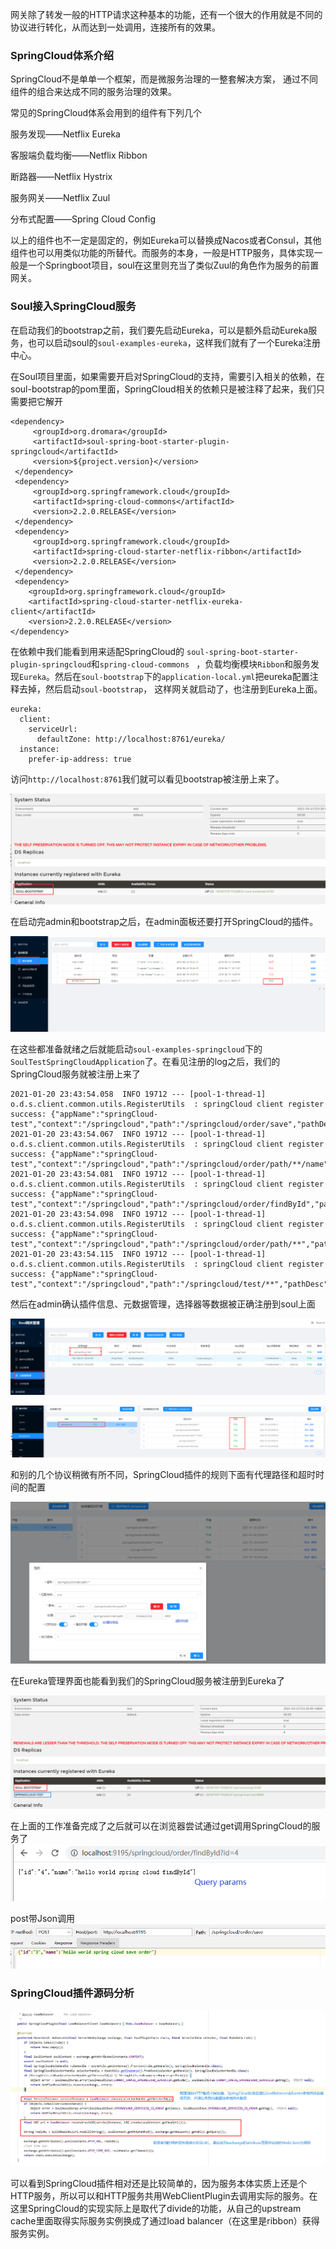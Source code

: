 网关除了转发一般的HTTP请求这种基本的功能，还有一个很大的作用就是不同的协议进行转化，从而达到一处调用，连接所有的效果。



### SpringCloud体系介绍

SpringCloud不是单单一个框架，而是微服务治理的一整套解决方案， 通过不同组件的组合来达成不同的服务治理的效果。

常见的SpringCloud体系会用到的组件有下列几个

服务发现——Netflix Eureka

客服端负载均衡——Netflix Ribbon

断路器——Netflix Hystrix

服务网关——Netflix Zuul

分布式配置——Spring Cloud Config

以上的组件也不一定是固定的，例如Eureka可以替换成Nacos或者Consul，其他组件也可以用类似功能的所替代。而服务的本身，一般是HTTP服务，具体实现一般是一个Springboot项目，soul在这里则充当了类似Zuul的角色作为服务的前置网关。



### Soul接入SpringCloud服务

在启动我们的bootstrap之前，我们要先启动Eureka，可以是额外启动Eureka服务，也可以启动soul的`soul-examples-eureka`，这样我们就有了一个Eureka注册中心。



在Soul项目里面，如果需要开启对SpringCloud的支持，需要引入相关的依赖，在soul-bootstrap的pom里面，SpringCloud相关的依赖只是被注释了起来，我们只需要把它解开

```
<dependency>
     <groupId>org.dromara</groupId>
     <artifactId>soul-spring-boot-starter-plugin-springcloud</artifactId>
     <version>${project.version}</version>
 </dependency>
 <dependency>
     <groupId>org.springframework.cloud</groupId>
     <artifactId>spring-cloud-commons</artifactId>
     <version>2.2.0.RELEASE</version>
 </dependency>
 <dependency>
     <groupId>org.springframework.cloud</groupId>
     <artifactId>spring-cloud-starter-netflix-ribbon</artifactId>
     <version>2.2.0.RELEASE</version>
 </dependency>
 <dependency>
    <groupId>org.springframework.cloud</groupId>
    <artifactId>spring-cloud-starter-netflix-eureka-client</artifactId>
    <version>2.2.0.RELEASE</version>
</dependency>
```

在依赖中我们能看到用来适配SpringCloud的 `soul-spring-boot-starter-plugin-springcloud`和`spring-cloud-commons ` ，负载均衡模块`Ribbon`和服务发现`Eureka`。然后在`soul-bootstrap`下的`application-local.yml`把eureka配置注释去掉，然后启动`soul-bootstrap`， 这样网关就启动了，也注册到Eureka上面。

```
eureka:
  client:
    serviceUrl:
      defaultZone: http://localhost:8761/eureka/
  instance:
    prefer-ip-address: true
```

访问`http://localhost:8761`我们就可以看见bootstrap被注册上来了。

![bootstrap注册到Eureka](../pic/Soul的RPC协议支持——SpringCloud/bootstrap注册到Eureka.png)

在启动完admin和bootstrap之后，在admin面板还要打开SpringCloud的插件。

![img](../pic/Soul的RPC协议支持——SpringCloud/插件管理.png)

在这些都准备就绪之后就能启动`soul-examples-springcloud`下的`SoulTestSpringCloudApplication`了。在看见注册的log之后，我们的SpringCloud服务就被注册上来了

```
2021-01-20 23:43:54.058  INFO 19712 --- [pool-1-thread-1] o.d.s.client.common.utils.RegisterUtils  : springCloud client register success: {"appName":"springCloud-test","context":"/springcloud","path":"/springcloud/order/save","pathDesc":"","rpcType":"springCloud","ruleName":"/springcloud/order/save","enabled":true} 
2021-01-20 23:43:54.067  INFO 19712 --- [pool-1-thread-1] o.d.s.client.common.utils.RegisterUtils  : springCloud client register success: {"appName":"springCloud-test","context":"/springcloud","path":"/springcloud/order/path/**/name","pathDesc":"","rpcType":"springCloud","ruleName":"/springcloud/order/path/**/name","enabled":true} 
2021-01-20 23:43:54.081  INFO 19712 --- [pool-1-thread-1] o.d.s.client.common.utils.RegisterUtils  : springCloud client register success: {"appName":"springCloud-test","context":"/springcloud","path":"/springcloud/order/findById","pathDesc":"","rpcType":"springCloud","ruleName":"/springcloud/order/findById","enabled":true} 
2021-01-20 23:43:54.098  INFO 19712 --- [pool-1-thread-1] o.d.s.client.common.utils.RegisterUtils  : springCloud client register success: {"appName":"springCloud-test","context":"/springcloud","path":"/springcloud/order/path/**","pathDesc":"","rpcType":"springCloud","ruleName":"/springcloud/order/path/**","enabled":true} 
2021-01-20 23:43:54.115  INFO 19712 --- [pool-1-thread-1] o.d.s.client.common.utils.RegisterUtils  : springCloud client register success: {"appName":"springCloud-test","context":"/springcloud","path":"/springcloud/test/**","pathDesc":"","rpcType":"springCloud","ruleName":"/springcloud/test/**","enabled":true} 
```

然后在admin确认插件信息、元数据管理，选择器等数据被正确注册到soul上面

![img](../pic/Soul的RPC协议支持——SpringCloud/元数据管理.png)

![img](../pic/Soul的RPC协议支持——SpringCloud/SpringCloud选择器&规则.png)

和别的几个协议稍微有所不同，SpringCloud插件的规则下面有代理路径和超时时间的配置

![img](../pic/Soul的RPC协议支持——SpringCloud/规则配置界面.png)

在Eureka管理界面也能看到我们的SpringCloud服务被注册到Eureka了

![image-20210321233623509](../pic/Soul的RPC协议支持——SpringCloud/image-20210321233623509.png)



在上面的工作准备完成了之后就可以在浏览器尝试通过get调用SpringCloud的服务了![img](../pic/Soul的RPC协议支持——SpringCloud/调用SpringCloud.png)



post带Json调用![img](../pic/Soul的RPC协议支持——SpringCloud/post调用SpringCloud.png)



### SpringCloud插件源码分析

![SpringCloud插件源码](../pic/Soul的RPC协议支持——SpringCloud/SpringCloud插件源码.png)

可以看到SpringCloud插件相对还是比较简单的，因为服务本体实质上还是个HTTP服务，所以可以和HTTP服务共用WebClientPlugin去调用实际的服务。在这里SpringCloud的实现实际上是取代了divide的功能，从自己的upstream cache里面取得实际服务实例换成了通过load balancer（在这里是ribbon）获得服务实例。

